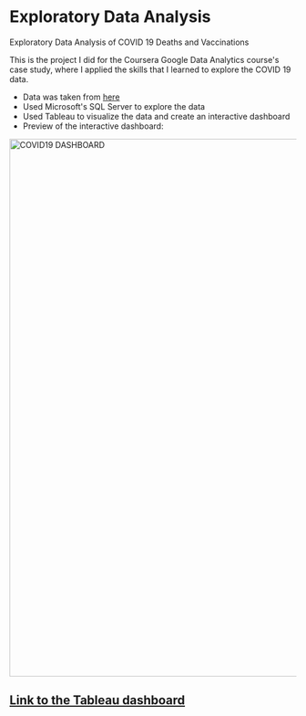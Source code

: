 # Exploratory Data Analysis
Exploratory Data Analysis of COVID 19 Deaths and Vaccinations

This is the project I did for the Coursera Google Data Analytics course's case study, where I applied the skills that I learned to explore the COVID 19 data.

* Data was taken from [here](https://ourworldindata.org/covid-deaths)
* Used Microsoft's SQL Server to explore the data
* Used Tableau to visualize the data and create an interactive dashboard
* Preview of the interactive dashboard:
<img width="942" alt="COVID19 DASHBOARD" src="https://github.com/je-marco/Porfolio_Project/assets/142670148/9be0c698-3d31-406b-9b00-0a25a9154e08">

## [Link to the Tableau dashboard](https://public.tableau.com/app/profile/jericka.marco/viz/COVID19Dashboard_16951688711120/floating)


